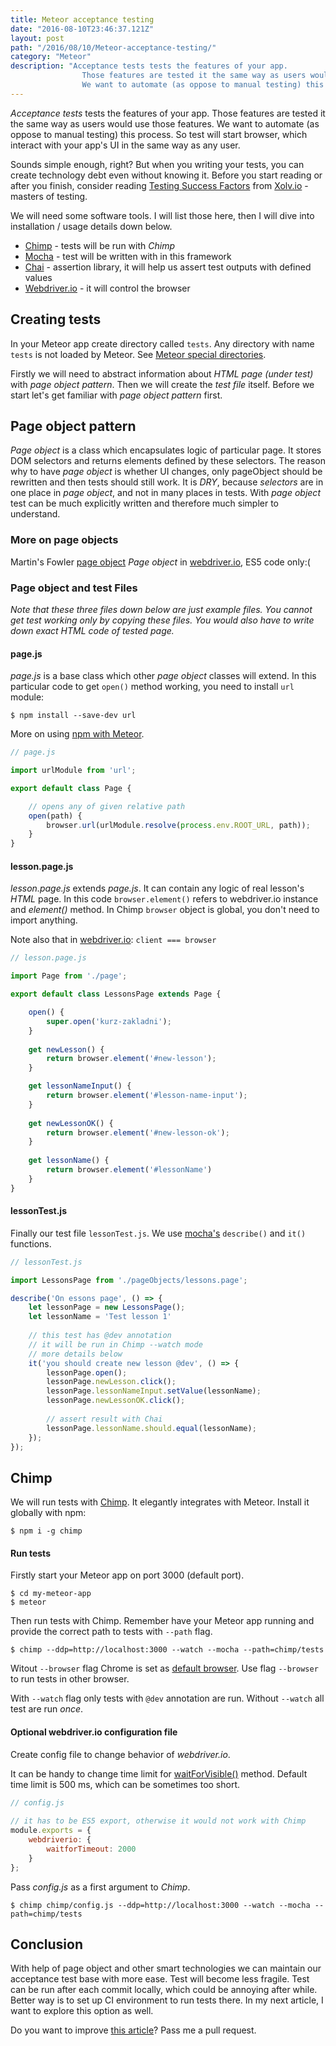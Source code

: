 ```yaml
---
title: Meteor acceptance testing
date: "2016-08-10T23:46:37.121Z"
layout: post
path: "/2016/08/10/Meteor-acceptance-testing/"
category: "Meteor"
description: "Acceptance tests tests the features of your app.
                Those features are tested it the same way as users would use those features.
                We want to automate (as oppose to manual testing) this process."
---
```


*Acceptance tests* tests the features of your app. Those features are tested it the same way as users would use those features.
We want to automate (as oppose to manual testing) this process. So test will start browser, which interact with your app's UI in the same way as any user.

Sounds simple enough, right? But when you writing your tests, you can create technology debt even without knowing it.
Before you start reading or after you finish, consider reading [Testing Success Factors](https://github.com/xolvio/automated-testing-best-practices/blob/master/content/TESTING-SUCCESS-FACTORS.md) from [Xolv.io](http://xolv.io/) - masters of testing.      

We will need some software tools. I will list those here, then I will dive into installation / usage details down below.

* [Chimp](https://chimp.readme.io/) - tests will be run with *Chimp* 
* [Mocha](https://mochajs.org/) - test will be written with in this framework
* [Chai](http://chaijs.com/) - assertion library, it will help us assert test outputs with defined values
* [Webdriver.io](http://webdriver.io/) - it will control the browser 


## Creating tests  
In your Meteor app create directory called `tests`. Any directory with name `tests` is not loaded by Meteor. See [Meteor special directories](https://guide.meteor.com/structure.html#special-directories).

Firstly we will need to abstract information about *HTML page (under test)* with *page object pattern*. Then we will create the *test file* itself.
Before we start let's get familiar with *page object pattern* first.

## Page object pattern

*Page object* is a class which encapsulates logic of particular page. It stores DOM selectors and returns elements defined by these selectors.
The reason why to have *page object* is whether UI changes, only pageObject should be rewritten and then tests should still work.
It is *DRY*, because *selectors* are in one place in *page object*, and not in many places in tests.
With *page object* test can be much explicitly written and therefore much simpler to understand.

### More on page objects
Martin's Fowler [page object](http://martinfowler.com/bliki/PageObject.html)
*Page object* in [webdriver.io](http://webdriver.io/guide/testrunner/pageobjects.html), ES5 code only:(

### Page object and test Files   
*Note that these three files down below are just example files. You cannot get test working only by copying these files. You would also have to write down exact HTML code of tested page.*   

#### page.js
*page.js* is a base class which other *page object* classes will extend.
In this particular code to get `open()` method working, you need to install `url` module:

    $ npm install --save-dev url
    
More on using [npm with Meteor](https://guide.meteor.com/using-npm-packages.html).

```javascript
// page.js

import urlModule from 'url';

export default class Page {

    // opens any of given relative path
    open(path) {
        browser.url(urlModule.resolve(process.env.ROOT_URL, path));
    }
}
```
    
#### lesson.page.js    
*lesson.page.js* extends *page.js*. It can contain any logic of real lesson's *HTML* page.
In this code `browser.element()` refers to webdriver.io instance and *element()* method. In Chimp `browser` object is global, you don't need to import anything.
 
Note also that in [webdriver.io](http://webdriver.io/api/protocol/element.html): `client === browser`

```javascript
// lesson.page.js

import Page from './page';

export default class LessonsPage extends Page {

    open() {
        super.open('kurz-zakladni');
    }
    
    get newLesson() {
        return browser.element('#new-lesson');
    }

    get lessonNameInput() {
        return browser.element('#lesson-name-input');
    }
    
    get newLessonOK() {
        return browser.element('#new-lesson-ok');
    }
        
    get lessonName() {
        return browser.element('#lessonName')
    }
}
```

#### lessonTest.js
Finally our test file `lessonTest.js`. We use [mocha's](https://mochajs.org/#getting-started) `describe()` and `it()` functions.

```javascript
// lessonTest.js

import LessonsPage from './pageObjects/lessons.page';

describe('On essons page', () => {
    let lessonPage = new LessonsPage();
    let lessonName = 'Test lesson 1'
    
    // this test has @dev annotation
    // it will be run in Chimp --watch mode
    // more details below
    it('you should create new lesson @dev', () => {
        lessonPage.open();
        lessonPage.newLesson.click();
        lessonPage.lessonNameInput.setValue(lessonName);
        lessonPage.newLessonOK.click();
        
        // assert result with Chai
        lessonPage.lessonName.should.equal(lessonName);
    });
});
```
    
## Chimp
We will run tests with [Chimp](https://chimp.readme.io/). It elegantly integrates with Meteor. Install it globally with npm:

    $ npm i -g chimp
    
#### Run tests
Firstly start your Meteor app on port 3000 (default port).

    $ cd my-meteor-app
    $ meteor
    
Then run tests with Chimp. Remember have your Meteor app running and provide the correct path to tests with `--path` flag.  

    $ chimp --ddp=http://localhost:3000 --watch --mocha --path=chimp/tests

Witout `--browser` flag Chrome is set as [default browser](https://github.com/xolvio/chimp/blob/master/src/bin/default.js#L38). Use flag `--browser` to run tests in other browser.

With `--watch` flag only tests with `@dev` annotation are run. Without `--watch` all test are run *once*.

#### Optional webdriver.io configuration file

Create config file to change behavior of *webdriver.io*.

It can be handy to change time limit for [waitForVisible()](http://webdriver.io/api/utility/waitForVisible.html) method. Default time limit is 500 ms, which can be sometimes too short.

```javascript
// config.js
    
// it has to be ES5 export, otherwise it would not work with Chimp
module.exports = {
    webdriverio: {
        waitforTimeout: 2000
    }
};
```

Pass *config.js* as a first argument to *Chimp*.

    $ chimp chimp/config.js --ddp=http://localhost:3000 --watch --mocha --path=chimp/tests
        
## Conclusion
With help of page object and other smart technologies we can maintain our acceptance test base with more ease. Test will become less fragile.
Test can be run after each commit locally, which could be annoying after while. Better way is to set up CI environment to run tests there. In my next article, I want to explore this option as well.
           
Do you want to improve [this article](https://github.com/jirikrepl/jirikrepl.com-hexo/blob/master/source/_posts/Meteor-acceptance-testing.md)? Pass me a pull request.           